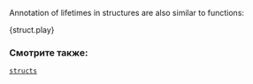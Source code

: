 Annotation of lifetimes in structures are also similar to functions:

{struct.play}

### Смотрите также:

[`structs`][structs]


[structs]: ../../custom_types/structs.html
